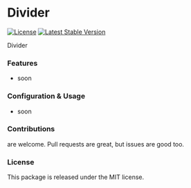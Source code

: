 # Divider

[![License](https://poser.pugx.org/laravel-enso/divider/license)](https://packagist.org/packages/laravel-enso/divider)
[![Latest Stable Version](https://poser.pugx.org/laravel-enso/divider/version)](https://packagist.org/packages/laravel-enso/divider)

Divider

### Features

- soon

### Configuration & Usage

- soon

### Contributions

are welcome. Pull requests are great, but issues are good too.

### License

This package is released under the MIT license.